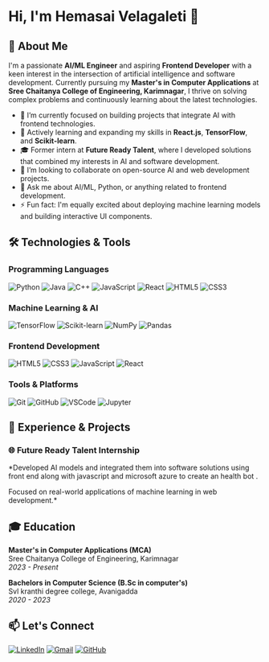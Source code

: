 # Hi, I'm Hemasai Velagaleti 👋

## 🚀 About Me

I'm a passionate **AI/ML Engineer** and aspiring **Frontend Developer** with a keen interest in the intersection of artificial intelligence and software development. Currently pursuing my **Master's in Computer Applications** at **Sree Chaitanya College of Engineering, Karimnagar**, I thrive on solving complex problems and continuously learning about the latest technologies.

- 🔭 I’m currently focused on building projects that integrate AI with frontend technologies.
- 🌱 Actively learning and expanding my skills in **React.js**, **TensorFlow**, and **Scikit-learn**.
- 🎓 Former intern at **Future Ready Talent**, where I developed solutions that combined my interests in AI and software development.
- 👯 I’m looking to collaborate on open-source AI and web development projects.
- 💬 Ask me about AI/ML, Python, or anything related to frontend development.
- ⚡ Fun fact: I'm equally excited about deploying machine learning models and building interactive UI components.

## 🛠️ Technologies & Tools

### Programming Languages
![Python](https://img.shields.io/badge/-Python-3776AB?logo=python&logoColor=white&style=for-the-badge)
![Java](https://img.shields.io/badge/-Java-007396?logo=java&logoColor=white&style=for-the-badge)
![C++](https://img.shields.io/badge/-C++-00599C?logo=c%2B%2B&logoColor=white&style=for-the-badge)
![JavaScript](https://img.shields.io/badge/-JavaScript-F7DF1E?logo=javascript&logoColor=black&style=for-the-badge)
![React](https://img.shields.io/badge/-React-61DAFB?logo=react&logoColor=black&style=for-the-badge)
![HTML5](https://img.shields.io/badge/-HTML5-E34F26?logo=html5&logoColor=white&style=for-the-badge)
![CSS3](https://img.shields.io/badge/-CSS3-1572B6?logo=css3&logoColor=white&style=for-the-badge)

### Machine Learning & AI
![TensorFlow](https://img.shields.io/badge/-TensorFlow-FF6F00?logo=tensorflow&logoColor=white&style=flat)
![Scikit-learn](https://img.shields.io/badge/-Scikit--learn-F7931E?logo=scikit-learn&logoColor=white&style=flat)
![NumPy](https://img.shields.io/badge/-NumPy-013243?logo=numpy&logoColor=white&style=flat)
![Pandas](https://img.shields.io/badge/-Pandas-150458?logo=pandas&logoColor=white&style=flat)

### Frontend Development
![HTML5](https://img.shields.io/badge/-HTML5-E34F26?logo=html5&logoColor=white&style=flat)
![CSS3](https://img.shields.io/badge/-CSS3-1572B6?logo=css3&logoColor=white&style=flat)
![JavaScript](https://img.shields.io/badge/-JavaScript-F7DF1E?logo=javascript&logoColor=black&style=flat)
![React](https://img.shields.io/badge/-React-61DAFB?logo=react&logoColor=black&style=flat)

### Tools & Platforms
![Git](https://img.shields.io/badge/-Git-F05032?logo=git&logoColor=white&style=flat)
![GitHub](https://img.shields.io/badge/-GitHub-181717?logo=github&logoColor=white&style=flat)
![VSCode](https://img.shields.io/badge/-VSCode-007ACC?logo=visual-studio-code&logoColor=white&style=flat)
![Jupyter](https://img.shields.io/badge/-Jupyter-F37626?logo=jupyter&logoColor=white&style=flat)

## 💼 Experience & Projects

### 🌐 Future Ready Talent Internship
*Developed AI models and integrated them into software solutions using front end along with javascript and microsoft azure to create an health bot .

Focused on real-world applications of machine learning in web development.*

## 🎓 Education

**Master's in Computer Applications (MCA)**  
Sree Chaitanya College of Engineering, Karimnagar  
*2023 - Present*


**Bachelors in Computer Science (B.Sc in computer's)**  
Svl kranthi degree college, Avanigadda  
*2020 - 2023*

## 📫 Let's Connect

[![LinkedIn](https://img.shields.io/badge/-LinkedIn-0077B5?logo=linkedin&logoColor=white&style=flat)](https://www.linkedin.com/in/hemasai-velagaleti-00271a254/)
[![Gmail](https://img.shields.io/badge/-Gmail-D14836?logo=gmail&logoColor=white&style=flat)](mailto:hemasaivelagaleti.com)
[![GitHub](https://img.shields.io/badge/-GitHub-181717?logo=github&logoColor=white&style=flat)](https://github.com/hemasaivelagalet)
